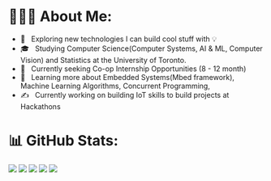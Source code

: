 <!---
MadhavKanna/MadhavKanna is a ✨ special ✨ repository because its `README.md` (this file) appears on your GitHub profile.
You can click the Preview link to take a look at your changes.
--->

# 👨🏻‍💻 About Me:

- 🤔 &nbsp; Exploring new technologies I can build cool stuff with 💡
- 🎓 &nbsp; Studying Computer Science(Computer Systems, AI & ML, Computer Vision) and Statistics at the University of Toronto.
- 💼 &nbsp; Currently seeking Co-op Internship Opportunities (8 - 12 month)
- 🌱 &nbsp; Learning more about Embedded Systems(Mbed framework), Machine Learning Algorithms, Concurrent Programming, 
- ✍️ &nbsp; Currently working on building IoT skills to build projects at Hackathons

# 📊 GitHub Stats:
<!-- <img align="left" alt="Madhav's Github Stats" src="https://github-readme-stats-MadhavKanna.vercel.app//api?username=MadhavMaharaj&count_private=true" /> -->
![](http://github-profile-summary-cards.vercel.app/api/cards/profile-details?username=MadhavKanna&theme=cobalt)
![](http://github-profile-summary-cards.vercel.app/api/cards/repos-per-language?username=MadhavKanna&theme=cobalt)
![](http://github-profile-summary-cards.vercel.app/api/cards/most-commit-language?username=MadhavKanna&theme=cobalt)
![](http://github-profile-summary-cards.vercel.app/api/cards/stats?username=MadhavKanna&theme=cobalt)
![](http://github-profile-summary-cards.vercel.app/api/cards/productive-time?username=MadhavKanna&theme=cobalt&utcOffset=8)



